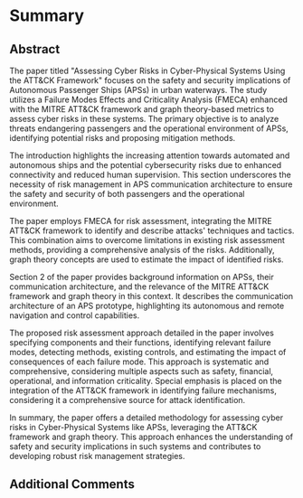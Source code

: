 # Summary

## Abstract

The paper titled "Assessing Cyber Risks in Cyber-Physical Systems Using the ATT&CK Framework" focuses on the safety and security implications of Autonomous Passenger Ships (APSs) in urban waterways. The study utilizes a Failure Modes Effects and Criticality Analysis (FMECA) enhanced with the MITRE ATT&CK framework and graph theory-based metrics to assess cyber risks in these systems. The primary objective is to analyze threats endangering passengers and the operational environment of APSs, identifying potential risks and proposing mitigation methods.

The introduction highlights the increasing attention towards automated and autonomous ships and the potential cybersecurity risks due to enhanced connectivity and reduced human supervision. This section underscores the necessity of risk management in APS communication architecture to ensure the safety and security of both passengers and the operational environment.

The paper employs FMECA for risk assessment, integrating the MITRE ATT&CK framework to identify and describe attacks' techniques and tactics. This combination aims to overcome limitations in existing risk assessment methods, providing a comprehensive analysis of the risks. Additionally, graph theory concepts are used to estimate the impact of identified risks.

Section 2 of the paper provides background information on APSs, their communication architecture, and the relevance of the MITRE ATT&CK framework and graph theory in this context. It describes the communication architecture of an APS prototype, highlighting its autonomous and remote navigation and control capabilities.

The proposed risk assessment approach detailed in the paper involves specifying components and their functions, identifying relevant failure modes, detecting methods, existing controls, and estimating the impact of consequences of each failure mode. This approach is systematic and comprehensive, considering multiple aspects such as safety, financial, operational, and information criticality. Special emphasis is placed on the integration of the ATT&CK framework in identifying failure mechanisms, considering it a comprehensive source for attack identification.

In summary, the paper offers a detailed methodology for assessing cyber risks in Cyber-Physical Systems like APSs, leveraging the ATT&CK framework and graph theory. This approach enhances the understanding of safety and security implications in such systems and contributes to developing robust risk management strategies.

## Additional Comments
